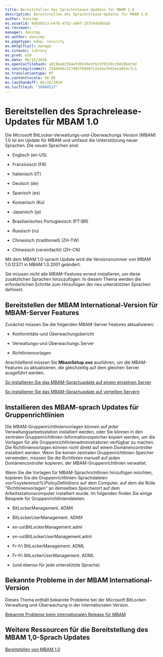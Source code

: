 ```yaml
---
title: Bereitstellen des Sprachrelease-Updates für MBAM 1.0
description: Bereitstellen des Sprachrelease-Updates für MBAM 1.0
author: dansimp
ms.assetid: 9dbd85c3-e470-4752-a90f-25754dd46dab
ms.reviewer: ''
manager: dansimp
ms.author: dansimp
ms.pagetype: mdop, security
ms.mktglfcycl: manage
ms.sitesec: library
ms.prod: w10
ms.date: 06/16/2016
ms.openlocfilehash: a819be81594efd9349e3f6c0f6559c2b810bdc9d
ms.sourcegitcommit: 354664bc527d93f80687cd2eba70d1eea024c7c3
ms.translationtype: MT
ms.contentlocale: de-DE
ms.lasthandoff: 06/26/2020
ms.locfileid: "10804517"
---
```

# Bereitstellen des Sprachrelease-Updates für MBAM 1.0


Die Microsoft BitLocker-Verwaltungs-und-Überwachungs Version (MBAM) 1.0 ist ein Update für MBAM und umfasst die Unterstützung neuer Sprachen. Die neuen Sprachen sind:

-   Englisch (en-US)

-   Französisch (FR)

-   Italienisch (IT)

-   Deutsch (de)

-   Spanisch (es)

-   Koreanisch (Ko)

-   Japanisch (ja)

-   Brasilianisches Portugiesisch (PT-BR)

-   Russisch (ru)

-   Chinesisch (traditionell) (ZH-TW)

-   Chinesisch (vereinfacht) (ZH-CN)

Mit dem MBAM 1.0-sprach Update wird die Versionsnummer von MBAM 1.0.1237.1 in MBAM 1.0.2001 geändert.

Sie müssen nicht alle MBAM-Features erneut installieren, um diese zusätzlichen Sprachen hinzuzufügen. In diesem Thema werden die erforderlichen Schritte zum Hinzufügen der neu unterstützten Sprachen definiert.

## Bereitstellen der MBAM International-Version für MBAM-Server Features


Zunächst müssen Sie die folgenden MBAM-Server Features aktualisieren:

-   Konformitäts-und Überwachungsbericht

-   Verwaltungs-und Überwachungs Server

-   Richtlinienvorlagen

Anschließend müssen Sie **MbamSetup.exe** ausführen, um die MBAM-Features zu aktualisieren, die gleichzeitig auf dem gleichen Server ausgeführt werden.

[So installieren Sie das MBAM-Sprachupdate auf einem einzelnen Server](how-to-install-the-mbam-language-update-on-a-single-server-mbam-1.md)

[So installieren Sie das MBAM-Sprachupdate auf verteilten Servern](how-to-install-the-mbam-language-update-on-distributed-servers-mbam-1.md)

## Installieren des MBAM-sprach Updates für Gruppenrichtlinien


Die MBAM-Gruppenrichtlinienvorlagen können auf jeder Verwaltungsarbeitsstation installiert werden, oder Sie können in den zentralen Gruppenrichtlinien-Informationsspeicher kopiert werden, um die Vorlagen für alle Gruppenrichtlinienadministratoren verfügbar zu machen. Die Richtlinienvorlagen können nicht direkt auf einem Domänencontroller installiert werden. Wenn Sie keinen zentralen Gruppenrichtlinien Speicher verwenden, müssen Sie die Richtlinien manuell auf jeden Domänencontroller kopieren, der MBAM-Gruppenrichtlinien verwaltet.

Wenn Sie die Vorlagen für MBAM-Sprachrichtlinien hinzufügen möchten, kopieren Sie die Gruppenrichtlinien-Sprachdateien von%systemroot%\\PolicyDefinitions auf dem Computer, auf dem die Rolle "Richtlinienvorlagen" an demselben Speicherort auf dem Arbeitsstationscomputer installiert wurde. Im folgenden finden Sie einige Beispiele für Gruppenrichtliniendateien:

-   BitLockerManagement. ADMX

-   BitLockerUserManagement. ADMX

-   en-us\\BitLockerManagement.adml

-   en-us\\BitLockerUserManagement.adml

-   Fr-fr\\ BitLockerManagement. ADML

-   Fr-fr\\ BitLockerUserManagement. ADML

-   (und ebenso für jede unterstützte Sprache)

## Bekannte Probleme in der MBAM International-Version


Dieses Thema enthält bekannte Probleme bei der Microsoft BitLocker-Verwaltung und-Überwachung in der internationalen Version.

[Bekannte Probleme beim internationalen Release für MBAM](known-issues-in-the-mbam-international-release-mbam-1.md)

## Weitere Ressourcen für die Bereitstellung des MBAM 1,0-Sprach Updates


[Bereitstellen von MBAM 1.0](deploying-mbam-10.md)

 

 





